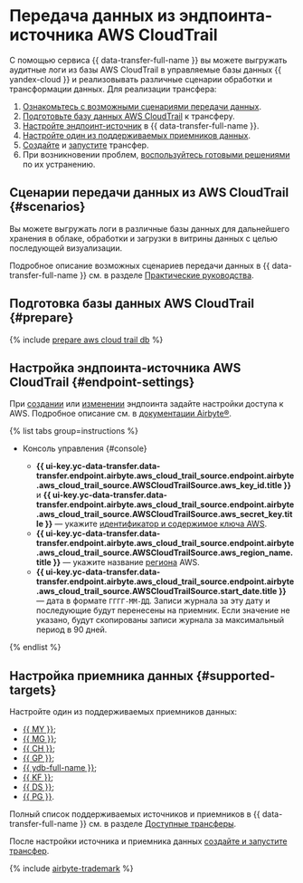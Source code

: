 # Передача данных из эндпоинта-источника AWS CloudTrail

С помощью сервиса {{ data-transfer-full-name }} вы можете выгружать аудитные логи из базы AWS CloudTrail в управляемые базы данных {{ yandex-cloud }} и реализовывать различные сценарии обработки и трансформации данных. Для реализации трансфера:

1. [Ознакомьтесь с возможными сценариями передачи данных](#scenarios).
1. [Подготовьте базу данных AWS CloudTrail](#prepare) к трансферу.
1. [Настройте эндпоинт-источник](#endpoint-settings) в {{ data-transfer-full-name }}.
1. [Настройте один из поддерживаемых приемников данных](#supported-targets).
1. [Cоздайте](../../transfer.md#create) и [запустите](../../transfer.md#activate) трансфер.
1. При возникновении проблем, [воспользуйтесь готовыми решениями](../../../../data-transfer/troubleshooting/index.md) по их устранению.

## Сценарии передачи данных из AWS CloudTrail {#scenarios}

Вы можете выгружать логи в различные базы данных для дальнейшего хранения в облаке, обработки и загрузки в витрины данных с целью последующей визуализации.

Подробное описание возможных сценариев передачи данных в {{ data-transfer-full-name }} см. в разделе [Практические руководства](../../../tutorials/index.md).

## Подготовка базы данных AWS CloudTrail {#prepare}

{% include [prepare aws cloud trail db](../../../../_includes/data-transfer/endpoints/sources/aws-cloudtrail-prepare.md) %}

## Настройка эндпоинта-источника AWS CloudTrail {#endpoint-settings}

При [создании](../index.md#create) или [изменении](../index.md#update) эндпоинта задайте настройки доступа к AWS. Подробное описание см. в [документации Airbyte®](https://docs.airbyte.com/integrations/sources/aws-cloudtrail).

{% list tabs group=instructions %}

- Консоль управления {#console}

    * **{{ ui-key.yc-data-transfer.data-transfer.endpoint.airbyte.aws_cloud_trail_source.endpoint.airbyte.aws_cloud_trail_source.AWSCloudTrailSource.aws_key_id.title }}** и **{{ ui-key.yc-data-transfer.data-transfer.endpoint.airbyte.aws_cloud_trail_source.endpoint.airbyte.aws_cloud_trail_source.AWSCloudTrailSource.aws_secret_key.title }}** — укажите [идентификатор и содержимое ключа AWS](https://docs.aws.amazon.com/powershell/latest/userguide/pstools-appendix-sign-up.html).
    * **{{ ui-key.yc-data-transfer.data-transfer.endpoint.airbyte.aws_cloud_trail_source.endpoint.airbyte.aws_cloud_trail_source.AWSCloudTrailSource.aws_region_name.title }}** — укажите название [региона](https://docs.aws.amazon.com/powershell/latest/userguide/pstools-installing-specifying-region.html) AWS.
    * **{{ ui-key.yc-data-transfer.data-transfer.endpoint.airbyte.aws_cloud_trail_source.endpoint.airbyte.aws_cloud_trail_source.AWSCloudTrailSource.start_date.title }}** — дата в формате `ГГГГ-ММ-ДД`. Записи журнала за эту дату и последующие будут перенесены на приемник. Если значение не указано, будут скопированы записи журнала за максимальный период в 90 дней.

{% endlist %}

## Настройка приемника данных {#supported-targets}

Настройте один из поддерживаемых приемников данных:

* [{{ MY }}](../target/mysql.md);
* [{{ MG }}](../target/mongodb.md);
* [{{ CH }}](../target/clickhouse.md);
* [{{ GP }}](../target/greenplum.md);
* [{{ ydb-full-name }}](../target/yandex-database.md);
* [{{ KF }}](../target/kafka.md);
* [{{ DS }}](../target/data-streams.md);
* [{{ PG }}](../target/postgresql.md).

Полный список поддерживаемых источников и приемников в {{ data-transfer-full-name }} см. в разделе [Доступные трансферы](../../../transfer-matrix.md).

После настройки источника и приемника данных [создайте и запустите трансфер](../../transfer.md#create).

{% include [airbyte-trademark](../../../../_includes/data-transfer/airbyte-trademark.md) %}